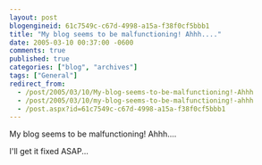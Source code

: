 ```yaml
---
layout: post
blogengineid: 61c7549c-c67d-4998-a15a-f38f0cf5bbb1
title: "My blog seems to be malfunctioning! Ahhh...."
date: 2005-03-10 00:37:00 -0600
comments: true
published: true
categories: ["blog", "archives"]
tags: ["General"]
redirect_from: 
  - /post/2005/03/10/My-blog-seems-to-be-malfunctioning!-Ahhh
  - /post/2005/03/10/my-blog-seems-to-be-malfunctioning!-ahhh
  - /post.aspx?id=61c7549c-c67d-4998-a15a-f38f0cf5bbb1
---
```

<!-- more -->

My blog seems to be malfunctioning! Ahhh....

I'll get it fixed ASAP...
